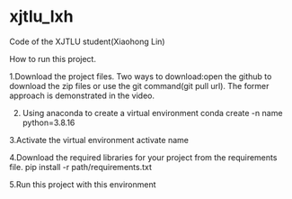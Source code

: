 # xjtlu_lxh
Code of the  XJTLU student(Xiaohong Lin)

How to run this project.

1.Download the project files. Two ways to download:open the github to download the zip files or use the git command(git pull url). 
The former approach is demonstrated in the video.

2. Using anaconda to create a virtual environment
conda create -n name python=3.8.16

3.Activate the virtual environment
activate name

4.Download the required libraries for your project from the requirements file.
pip install -r path/requirements.txt

5.Run this project with this environment

